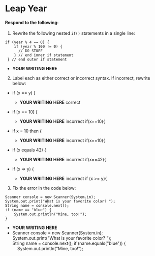 # Leap Year
#### Respond to the following:

1. Rewrite the following nested `if()` statements in a single line:
  ```
  if (year % 4 == 0) {
      if (year % 100 != 0) {
        // DO STUFF
      } // end inner if statement
   } // end outer if statement
  ```
  * **YOUR WRITING HERE**


2. Label each as either correct or incorrect syntax. If incorrect, rewrite below:
  * if (x == y) {

    * **YOUR WRITING HERE**
       correct 
  * if [x == 10] {

    * **YOUR WRITING HERE**
      incorrect
      if(x==10){
  * if x = 10 then {

    * **YOUR WRITING HERE**
      incorrect
      if(x==10){
  * if (x equals 42) {

    * **YOUR WRITING HERE**
      incorrect
      if(x==42){
  * if (x => y) {

    * **YOUR WRITING HERE**
      incorrect
      if (x >= y){

3. Fix the error in the code below:

  ```
  Scanner console = new Scanner(System.in);
  System.out.print("What is your favorite color? ");
  String name = console.next();
  if (name == "blue") {
      System.out.println("Mine, too!");
  }
  ```

  * **YOUR WRITING HERE**
  * Scanner console = new Scanner(System.in);
  System.out.print("What is your favorite color? ");
  String name = console.next();
  if (name.equals("blue")) {
      System.out.println("Mine, too!");
  
